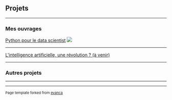 ## Projets

---

### Mes ouvrages

[Python pour le data scientist](/pythondatascientist)
<img src="https://emjako.github.io/pythondatascientist/other/python-pour-le-data-scientist-dunod.jpeg"/>

---
[L'intelligence artificielle, une révolution ? (à venir)](/pdf/sample_presentation.pdf)

---

### Autres projets

---




---
<p style="font-size:11px">Page template forked from <a href="https://github.com/evanca/quick-portfolio">evanca</a></p>
<!-- Remove above link if you don't want to attibute -->
